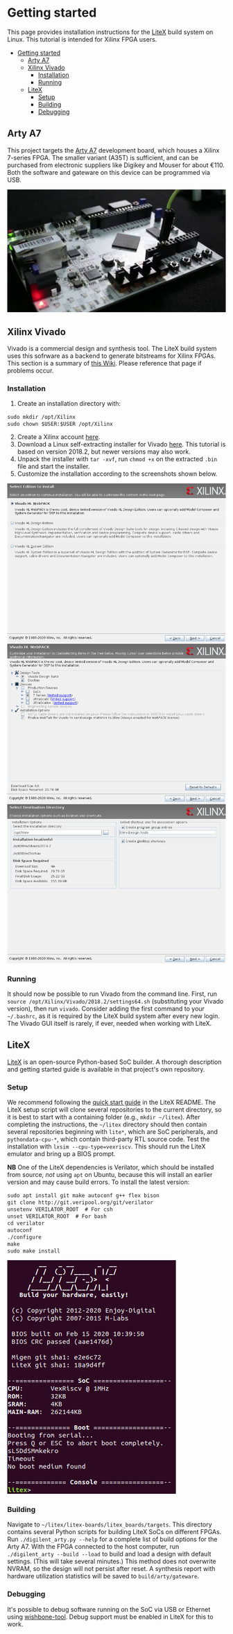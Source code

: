 # Getting started
This page provides installation instructions for the [LiteX](https://github.com/enjoy-digital/litex) build system on Linux. This tutorial is intended for Xilinx FPGA users. 

- [Getting started](#getting-started)
  - [Arty A7](#arty-a7)
  - [Xilinx Vivado](#xilinx-vivado)
    - [Installation](#installation)
    - [Running](#running)
  - [LiteX](#litex)
    - [Setup](#setup)
    - [Building](#building)
    - [Debugging](#debugging)

## Arty A7
This project targets the [Arty A7](https://store.digilentinc.com/arty-a7-artix-7-fpga-development-board/) development board, which houses a Xilinx 7-series FPGA. The smaller variant (A35T) is sufficient, and can be purchased from electronic suppliers like Digikey and Mouser for about €110. Both the software and gateware on this device can be programmed via USB.

![Arty A7](arty.jpg)

## Xilinx Vivado
Vivado is a commercial design and synthesis tool. The LiteX build system uses this sofrware as a backend to generate bitstreams for Xilinx FPGAs. This section is a summary of [this Wiki](https://github.com/timvideos/litex-buildenv/wiki/Xilinx-Vivado). Please reference that page if problems occur.

### Installation
1. Create an installation directory with:
```
sudo mkdir /opt/Xilinx
sudo chown $USER:$USER /opt/Xilinx
```
2. Create a Xilinx account [here](https://www.xilinx.com/registration/create-account.html).
3. Download a Linux self-extracting installer for Vivado [here](https://www.xilinx.com/support/download.html). This tutorial is based on version 2018.2, but newer versions may also work.
4. Unpack the installer with `tar -xvf`, run `chmod +x` on the extracted `.bin` file and start the installer.
5. Customize the installation according to the screenshots shown below.

![Vivado edition](vivado_edition.png)
![Vivado customization](vivado_customization.png)
![Vivado path](vivado_path.png)

### Running
It should now be possible to run Vivado from the command line. First, run `source /opt/Xilinx/Vivado/2018.2/settings64.sh` (substituting your Vivado version), then run `vivado`. Consider adding the first command to your `~/.bashrc`, as it is required by the LiteX build system after every new login. The Vivado GUI itself is rarely, if ever, needed when working with LiteX.
   
## LiteX
[LiteX](https://github.com/enjoy-digital/litex) is an open-source Python-based SoC builder. A thorough description and getting started guide is available in that project's own repository.

### Setup
We recommend following the [quick start guide](https://github.com/enjoy-digital/litex#quick-start-guide) in the LiteX README. The LiteX setup script will clone several repositories to the current directory, so it is best to start with a containing folder (e.g., `mkdir ~/litex`). After completing the instructions, the `~/litex` directory should then contain several repositories beginning with `lite*`, which are SoC peripherals, and `pythondata-cpu-*`, which contain third-party RTL source code. Test the installation with `lxsim --cpu-type=vexriscv`. This should run the LiteX emulator and bring up a BIOS prompt. 

**NB** One of the LiteX dependencies is Verilator, which should be installed from source, _not_ using `apt` on Ubuntu, because this will install an earlier version and may cause build errors. To install the latest version:
```
sudo apt install git make autoconf g++ flex bison
git clone http://git.veripool.org/git/verilator
unsetenv VERILATOR_ROOT  # For csh
unset VERILATOR_ROOT  # For bash
cd verilator
autoconf
./configure
make
sudo make install
```

![LiteX BIOS](litex_bios.png)

### Building
Navigate to `~/litex/litex-boards/litex_boards/targets`. This directory contains several Python scripts for building LiteX SoCs on different FPGAs. Run `./digilent_arty.py --help` for a complete list of build options for the Arty A7. With the FPGA connected to the host computer, run `./digilent_arty --build --load` to build and load a design with default settings. (This will take several minutes.) This method does not overwrite NVRAM, so the design will not persist after reset. A synthesis report with hardware utilization statistics will be saved to `build/arty/gateware`.

### Debugging
It's possible to debug software running on the SoC via USB or Ethernet using [wishbone-tool](https://wishbone-utils.readthedocs.io/en/latest/wishbone-tool/). Debug support must be enabled in LiteX for this to work.
